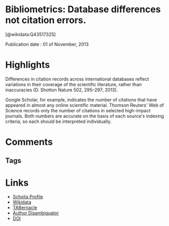
Bibliometrics: Database differences not citation errors.
========================================================
  
  [@wikidata:Q43517325]  
  
Publication date : 01 of November, 2013  

# Highlights

Differences in citation records across international databases reflect variations in their coverage of the scientific literature, rather than inaccuracies (D. Shotton Nature 502, 295–297; 2013).

Google Scholar, for example, indicates the number of citations that have appeared in almost any online scientific material. Thomson Reuters' Web of Science records only the number of citations in selected high-impact journals. Both numbers are accurate on the basis of each source's indexing criteria, so each should be interpreted individually.


# Comments

## Tags

# Links
  
 * [Scholia Profile](https://scholia.toolforge.org/work/Q43517325)  
 * [Wikidata](https://www.wikidata.org/wiki/Q43517325)  
 * [TABernacle](https://tabernacle.toolforge.org/?#/tab/manual/Q43517325/P921%3BP4510)  
 * [Author Disambiguator](https://author-disambiguator.toolforge.org/work_item_oauth.php?id=Q43517325&batch_id=&match=1&author_list_id=&doit=Get+author+links+for+work)  
 * [DOI](https://doi.org/10.1038/503342D)  
